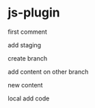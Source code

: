 # js-plugin

first comment

add staging

create branch 

add content on other branch

new content

local add code